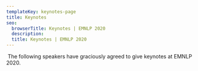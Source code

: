 ```yaml
---
templateKey: keynotes-page
title: Keynotes
seo:
  browserTitle: Keynotes | EMNLP 2020
  description: 
  title: Keynotes | EMNLP 2020
---
```

​
The following speakers have graciously agreed to give keynotes at EMNLP 2020.